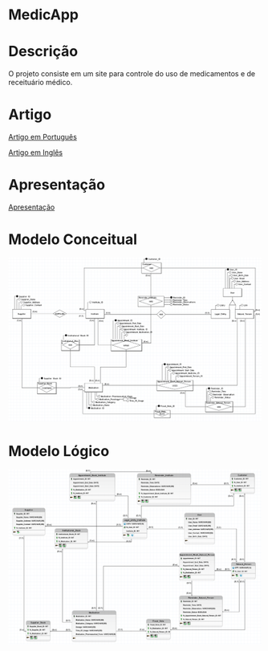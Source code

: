 # MedicApp

# Descrição
<p>
  O projeto consiste em um site para controle do uso de medicamentos e de receituário médico.
</p>

# Artigo

<a rel="stylesheet" href="./Artigo/Medicapp_Artigo_Pt.pdf" target="_blank"> Artigo em Português </a>
<p></p>
<a rel="stylesheet" href="./Artigo/Medicapp_Artigo_En.pdf" target="_blank"> Artigo em Inglês </a>
<p></p>

# Apresentação
<a rel="stylesheet" href="./Apresentacao/apresentacao.pdf" target="_blank"> Apresentação </a>

<h1>Modelo Conceitual</h1>
<img src="./Modelos/img/modelo_Conceitual_img.png"><img>

<h1>Modelo Lógico</h1>
<img src="./Modelos/img/modelo_Logico_img.png"><img>


